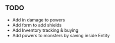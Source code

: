 ## TODO

* Add in damage to powers
* Add form to add shields
* Add Inventory tracking & buying
* Add powers to monsters by saving inside Entity